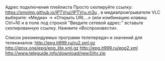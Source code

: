 Адрес подключения плейлиста
Просто скопируйте ссылку: https://smolnp.github.io/IPTVru//IPTVru.m3u , в медиапроигрывателе VLC выберите: «Медиа» -> «Открыть URL...» (или комбинацию клавиш Ctrl+N) и в поле под строкой "Введите сетевой адрес:" вставьте скопированную ссылку. Нажмите «Воспроизвести».

Список рекомендуемых программ телепередач и значений для телеканалов:
http://epg.it999.ru/ru2.xml.gz
http://iptvx.one/epg/epg_lite.xml.gz
http://epg.it999.ru/epg2.xml
http://www.teleguide.info/download/new3/jtv.zip
